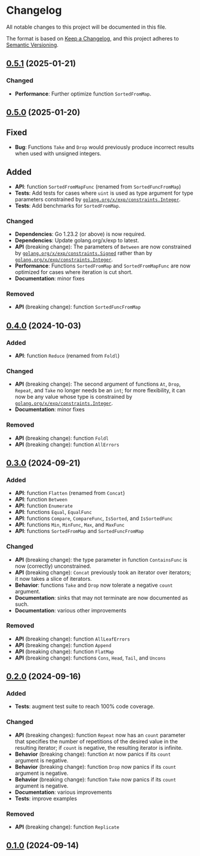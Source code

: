 # Changelog

All notable changes to this project will be documented in this file.

The format is based on [Keep a Changelog](https://keepachangelog.com/en/1.1.0/),
and this project adheres to [Semantic Versioning](https://semver.org/spec/v2.0.0.html).

## [0.5.1] (2025-01-21)

### Changed

- **Performance**: Further optimize function `SortedFromMap`.

## [0.5.0] (2025-01-20)

## Fixed

- **Bug**: Functions `Take` and `Drop` would previously produce incorrect
  results when used with unsigned integers.

## Added

- **API**: function `SortedFromMapFunc` (renamed from `SortedFuncFromMap`)
- **Tests**: Add tests for cases where `uint` is used as type argument for
  type parameters constrained by
  [`golang.org/x/exp/constraints.Integer`][constraints.Integer].
- **Tests**: Add benchmarks for `SortedFromMap`.

### Changed

- **Dependencies**: Go 1.23.2 (or above) is now required.
- **Dependencies**: Update golang.org/x/exp to latest.
- **API** (breaking change): The parameters of `Between` are now constrained by
  [`golang.org/x/exp/constraints.Signed`][constraints.Signed] rather than by
  [`golang.org/x/exp/constraints.Integer`][constraints.Integer].
- **Performance**: Functions `SortedFromMap` and `SortedFromMapFunc` are now
  optimized for cases where iteration is cut short.
- **Documentation**: minor fixes

### Removed

- **API** (breaking change): function `SortedFuncFromMap`

## [0.4.0] (2024-10-03)

### Added

- **API**: function `Reduce` (renamed from `Foldl`)

### Changed

- **API** (breaking change): The second argument of functions `At`, `Drop`,
  `Repeat`, and `Take` no longer needs be an `int`; for more flexibility,
  it can now be any value whose type is constrained by
  [`golang.org/x/exp/constraints.Integer`][constraints.Integer].
- **Documentation**: minor fixes

### Removed

- **API** (breaking change): function `Foldl`
- **API** (breaking change): function `AllErrors`

## [0.3.0] (2024-09-21)

### Added

- **API**: function `Flatten` (renamed from `Concat`)
- **API**: function `Between`
- **API**: function `Enumerate`
- **API**: functions `Equal`, `EqualFunc`
- **API**: functions `Compare`, `CompareFunc`, `IsSorted`, and `IsSortedFunc`
- **API**: functions `Min`, `MinFunc`, `Max`, and `MaxFunc`
- **API**: functions `SortedFromMap` and `SortedFuncFromMap`

### Changed

- **API** (breaking change): the type parameter in function `ContainsFunc`
  is now (correctly) unconstrained.
- **API** (breaking change): `Concat` previously took an iterator over iterators;
  it now takes a slice of iterators.
- **Behavior**: functions `Take` and `Drop` now tolerate a negative `count`
  argument.
- **Documentation**: sinks that may not terminate are now documented as such.
- **Documentation**: various other improvements

### Removed

- **API** (breaking change): function `AllLeafErrors`
- **API** (breaking change): function `Append`
- **API** (breaking change): function `FlatMap`
- **API** (breaking change): functions `Cons`, `Head`, `Tail`, and `Uncons`

## [0.2.0] (2024-09-16)

### Added

- **Tests**: augment test suite to reach 100% code coverage.

### Changed

- **API** (breaking changes): function `Repeat` now has an `count` parameter
  that specifies the number of repetitions of the desired value in the
  resulting iterator; if `count` is negative, the resulting iterator
  is infinite.
- **Behavior** (breaking change): function `At` now panics if its `count`
  argument is negative.
- **Behavior** (breaking change): function `Drop` now panics if its `count`
  argument is negative.
- **Behavior** (breaking change): function `Take` now panics if its `count`
  argument is negative.
- **Documentation**: various improvements
- **Tests**: improve examples

### Removed

- **API** (breaking change): function `Replicate`

## [0.1.0] (2024-09-14)

[0.5.1]: https://github.com/jub0bs/iterutil/compare/v0.5.0...v0.5.1
[0.5.0]: https://github.com/jub0bs/iterutil/compare/v0.4.0...v0.5.0
[0.4.0]: https://github.com/jub0bs/iterutil/compare/v0.3.0...v0.4.0
[0.3.0]: https://github.com/jub0bs/iterutil/compare/v0.2.0...v0.3.0
[0.2.0]: https://github.com/jub0bs/iterutil/compare/v0.1.0...v0.2.0
[0.1.0]: https://github.com/jub0bs/iterutil/releases/tag/v0.1.0

[constraints.Integer]: https://pkg.go.dev/golang.org/x/exp/constraints#Integer
[constraints.Signed]: https://pkg.go.dev/golang.org/x/exp/constraints#Signed
